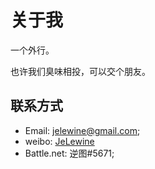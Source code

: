 # 关于我

一个外行。

也许我们臭味相投，可以交个朋友。

## 联系方式

* Email: jelewine@gmail.com;
* weibo: [JeLewine](https://weibo.com/jly199518)
* Battle.net: 逆图#5671;
